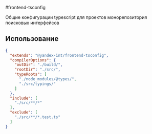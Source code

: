 #frontend-tsconfig

Общие конфигурации typescript для проектов монорепозитория поисковых интерфейсов

## Использование

```json
{
  "extends": "@yandex-int/frontend-tsconfig",
  "compilerOptions": {
    "outDir": "./build/",
    "rootDir": "./src/",
    "typeRoots": [
      "./node_modules/@types/",
      "./src/typings/"
    ]
  },
  "include": [
    "./src/**/*"
  ],
  "exclude": [
    "./src/**/*.test.ts"
  ]
}
```

